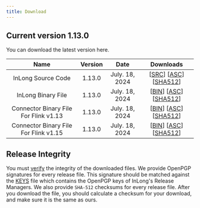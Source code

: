 ```yaml
---
title: Download
---
```


## Current version 1.13.0
You can download the latest version here.

|                 Name                  | Version |      Date      |                                                                                                                                                                                                                                                                             Downloads                                                                                                                                                                                                                                                                             |
|:-------------------------------------:|:-------:|:--------------:|:-----------------------------------------------------------------------------------------------------------------------------------------------------------------------------------------------------------------------------------------------------------------------------------------------------------------------------------------------------------------------------------------------------------------------------------------------------------------------------------------------------------------------------------------------------------------:|
|          InLong Source Code           | 1.13.0  | July. 18, 2024 |                                                                                                                              [[SRC](https://downloads.apache.org/inlong/1.13.0/apache-inlong-1.13.0-src.tar.gz)]                [[ASC](https://downloads.apache.org/inlong/1.13.0/apache-inlong-1.13.0-src.tar.gz.asc)]                [[SHA512](https://downloads.apache.org/inlong/1.13.0/apache-inlong-1.13.0-src.tar.gz.sha512)]                                                                                                                              |
|          InLong Binary File           | 1.13.0  | July. 18, 2024 |                                                                                                                              [[BIN](https://downloads.apache.org/inlong/1.13.0/apache-inlong-1.13.0-bin.tar.gz)]                [[ASC](https://downloads.apache.org/inlong/1.13.0/apache-inlong-1.13.0-bin.tar.gz.asc)]                [[SHA512](https://downloads.apache.org/inlong/1.13.0/apache-inlong-1.13.0-bin.tar.gz.sha512)]                                                                                                                              |
| Connector Binary File For Flink v1.13 | 1.13.0  | July. 18, 2024 | [[BIN](https://repository.apache.org/content/groups/public/org/apache/inlong/inlong-distribution/1.13.0/inlong-distribution-1.13.0-sort-connectors-flink-v1.13.tar.gz)]                [[ASC](https://repository.apache.org/content/groups/public/org/apache/inlong/inlong-distribution/1.13.0/inlong-distribution-1.13.0-sort-connectors-flink-v1.13.tar.gz.asc)]                [[SHA512](https://repository.apache.org/content/groups/public/org/apache/inlong/inlong-distribution/1.13.0/inlong-distribution-1.13.0-sort-connectors-flink-v1.13.tar.gz.sha1)] |
| Connector Binary File For Flink v1.15 | 1.13.0  | July. 18, 2024 | [[BIN](https://repository.apache.org/content/groups/public/org/apache/inlong/inlong-distribution/1.13.0/inlong-distribution-1.13.0-sort-connectors-flink-v1.15.tar.gz)]                [[ASC](https://repository.apache.org/content/groups/public/org/apache/inlong/inlong-distribution/1.13.0/inlong-distribution-1.13.0-sort-connectors-flink-v1.15.tar.gz.asc)]                [[SHA512](https://repository.apache.org/content/groups/public/org/apache/inlong/inlong-distribution/1.13.0/inlong-distribution-1.13.0-sort-connectors-flink-v1.15.tar.gz.sha1)] |

## Release Integrity
You must [verify](https://www.apache.org/info/verification.html) the integrity of the downloaded files.
We provide OpenPGP signatures for every release file. This signature should be matched against the [KEYS](https://downloads.apache.org/inlong/KEYS) file which contains the OpenPGP keys of InLong's Release Managers.
We also provide <code>SHA-512</code> checksums for every release file. After you download the file, you should calculate a checksum for your download, and make sure it is the same as ours.